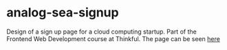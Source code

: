 # analog-sea-signup
Design of a sign up page for a cloud computing startup. Part of the Frontend
Web Development course at Thinkful. The page can be seen [here](https://dvcarrillo.github.io/analog-sea-signup/)
